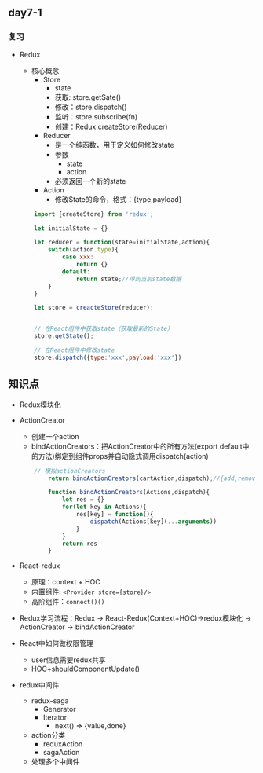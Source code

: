 ## day7-1

### 复习
* Redux
    * 核心概念
        * Store
            * state
            * 获取: store.getSate()
            * 修改：store.dispatch()
            * 监听：store.subscribe(fn)
            * 创建：Redux.createStore(Reducer)
        * Reducer
            * 是一个纯函数，用于定义如何修改state
            * 参数
                * state
                * action
            * 必须返回一个新的state
        * Action
            * 修改State的命令，格式：{type,payload}

    ```js
        import {createStore} from 'redux';

        let initialState = {}

        let reducer = function(state=initialState,action){
            switch(action.type){
                case xxx:
                    return {}
                default:
                    return state;//得到当前state数据
            }
        }

        let store = creacteStore(reducer);


        // 在React组件中获取state（获取最新的State）
        store.getState();

        // 在React组件中修改state
        store.dispatch({type:'xxx',payload:'xxx'})
    ```

## 知识点

* Redux模块化
* ActionCreator
    * 创建一个action
    * bindActionCreators：把ActionCreator中的所有方法(export default中的方法)绑定到组件props并自动隐式调用dispatch(action)
    ```js
        // 模拟actionCreators
            return bindActionCreators(cartAction,dispatch);//{add,remove,clear,changeQty}

            function bindActionCreators(Actions,dispatch){
                let res = {}
                for(let key in Actions){
                    res[key] = function(){
                        dispatch(Actions[key](...arguments))
                    }
                }
                return res
            }
    ```
* React-redux
    * 原理：context + HOC
    * 内置组件: `<Provider store={store}/>`
    * 高阶组件：`connect()()`


* Redux学习流程：Redux -> React-Redux(Context+HOC)->redux模块化 -> ActionCreator -> bindActionCreator


* React中如何做权限管理
    * user信息需要redux共享
    * HOC+shouldComponentUpdate()

* redux中间件
    * redux-saga
        * Generator
        * Iterator
            * next() => {value,done}
    * action分类
        * reduxAction
        * sagaAction
    * 处理多个中间件

